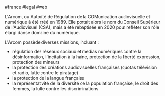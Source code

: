 #france #legal #web 

L'Arcom, ou Autorité de Régulation de la COMunication audiovisuelle et numérique à été créé en 1989. Elle portait alors le nom du Conseil Supérieur de l'Audiovisuel (CSA), mais a été rebaptisée en 2020 pour refléter son rôle élargi danse domaine du numérique.

L'Arcom possède diverses missions, incluant :
- régulation des réseaux sociaux et medias numériques contre la désinformation, l'incitation à la haine, protection de la liberté expression, protection des mineurs 
- la protection des créations audiovisuelles françaises (quotas télévision et radio, lutte contre le piratage)
- la protection de la langue française
- la représentativité de la diversité de la population française, le droit des femmes, la lutte contre les discriminations